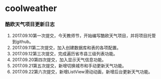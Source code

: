 # coolweather
### 酷欧天气项目更新日志

1. 2017.09.10第一次提交，今天教师节，开始编写酷欧天气项目，并将项目托管到github。
2. 2017.09.11第二次提交，加入创建数据库和表的各项配置。
3. 2017.09.12第三次提交，完成遍历省市县三级列表功能。
4. 2017.09.20第四次提交，加入显示天气信息功能。
5. 2017.09.21第五次提交，新增切换城市和手动更新天气功能。
6. 2017.09.22第六次提交，新增ListView滑动动画，新增后台更新天气功能。


